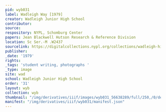 ```yaml
---
pid: wyb031
label: Wadleigh Way [1979]
creator: Wadleigh Junior High School
contributor:
source:
respository: NYPL, Schomburg Center
papers: Jean Blackwell Hutson Research & Reference Division
location: Sc Ser.-M .W2437
sourcelink: https://digitalcollections.nypl.org/collections/wadleigh-high-school-yearbooks#/?tab=navigation
publisher:
_date: '1979'
rights:
_tags: 'student writing, photographs '
_type: image
site: wad
school: Wadleigh Junior High School
order: '31'
layout: wyb
collection: wyb
thumbnail: "/img/derivatives/iiif/images/wyb031_56638289/full/250,/0/default.jpg"
manifest: "/img/derivatives/iiif/wyb031/manifest.json"
---
```

